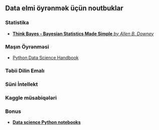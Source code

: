 ## Data elmi öyrənmək üçün noutbuklar

### Statistika
- [**Think Bayes - Bayesian Statistics Made Simple** *by Allen B. Downey*](https://github.com/rlabbe/ThinkBayes/tree/master/notebooks)

### Maşın Öyrənməsi
- [Python Data Science Handbook](https://github.com/jakevdp/PythonDataScienceHandbook/tree/master/notebooks)

### Təbii Dilin Emalı

### Süni İntellekt

### Kaggle müsabiqələri

### Bonus
- [**Data science Python notebooks**](https://github.com/donnemartin/data-science-ipython-notebooks)
